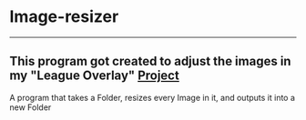 # Image-resizer

---
This program got created to adjust the images in my "League Overlay" [Project](https://github.com/DimisCode/league-overlay)
---
A program that takes a Folder, resizes every Image in it, and outputs it into a new Folder
